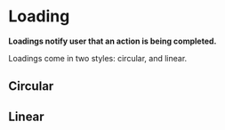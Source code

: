 # Loading

**Loadings notify user that an action is being completed.**

Loadings come in two styles: circular, and linear.

## Circular

<demo-block component="loading" partial="circular" has-theme-switcher="false"></demo-block>

## Linear

<demo-block component="loading" partial="linear" has-theme-switcher="false"></demo-block>
